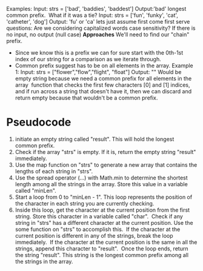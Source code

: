 Examples:
Input: strs = ['bad', 'baddies', 'baddest']
Output:'bad'
longest common prefix.
​
What if it was a tie?
Input: strs = ['fun', 'funky', 'cat', 'catheter', 'dog']
Output: 'fu' or 'ca'
lets just assume first come first serve
​
questions:
Are we considering capitalized words case sensitivity?
If there is no input, no output (null case)
​
**Approaches**
We'll need to find our "chain" prefix.
- Since we know this is a prefix we can for sure start with the 0th-1st index of our string for a comparison as we iterate through.
- Common prefix suggest has to be on all elements in the array.
Example 1:
Input: strs = ["flower","flow","flight", "float"]
Output: ""
Would be empty string because we need a common prefix for all elements in the array
​
function that checks the first few characters [0] and [1] indices, and if run across a string that doesn't have it, then we can discard and return empty because that wouldn't be a common prefix.
​
# Pseudocode
1. initiate an empty string called "result". This will hold the longest common prefix.
2. Check if the array "strs" is empty. If it is, return the empty string "result" immediately.
3. Use the map function on "strs" to generate a new array that contains the lengths of each string in "strs".
4. Use the spread operator (...) with Math.min to determine the shortest length among all the strings in the array. Store this value in a variable called "minLen".
5. Start a loop from 0 to "minLen - 1". This loop represents the position of the character in each string you are currently checking.
6. Inside this loop, get the character at the current position from the first string. Store this character in a variable called "char".
​
Check if any string in "strs" has a different character at the current position. Use the some function on "strs" to accomplish this.
​
If the character at the current position is different in any of the strings, break the loop immediately.
​
If the character at the current position is the same in all the strings, append this character to "result".
​
Once the loop ends, return the string "result". This string is the longest common prefix among all the strings in the array.